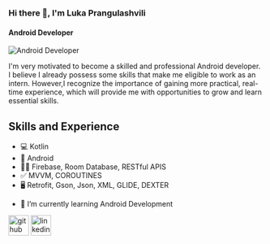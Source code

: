 ### Hi there 👋, I'm Luka Prangulashvili
#### Android Developer
![Android Developer](https://scontent.ftbs6-2.fna.fbcdn.net/v/t39.30808-6/409867894_7270557729650492_7361589403196147254_n.jpg?stp=dst-jpg_p960x960&_nc_cat=110&ccb=1-7&_nc_sid=3635dc&_nc_ohc=0mHd3dn7YLwAX8CqEEi&_nc_ht=scontent.ftbs6-2.fna&oh=00_AfCbVy8hUeG4jrXxM0HSE-xWOLc8iK9fctFuCr4zvkcd1Q&oe=657F4FA5)

I'm very motivated to become a skilled and professional Android developer. I believe I already possess some skills that make me eligible to work as an intern. However,I recognize the importance of gaining more practical, real-time experience, which will provide me with opportunities to grow and learn essential skills.

## Skills and Experience 

* 💻 Kotlin
* 📱 Android
* 👨‍💻 Firebase, Room Database, RESTful APIS
* ✅ MVVM, COROUTINES
* 🖥️ Retrofit, Gson, Json, XML, GLIDE, DEXTER


- 🌱 I’m currently learning Android Development 


[<img src='https://cdn.jsdelivr.net/npm/simple-icons@3.0.1/icons/github.svg' alt='github' height='40'>](https://github.com/https://github.com/Prangula)  [<img src='https://cdn.jsdelivr.net/npm/simple-icons@3.0.1/icons/linkedin.svg' alt='linkedin' height='40'>](https://www.linkedin.com/in/https://www.linkedin.com/in/luka-prangulashvili-130173272//)  

